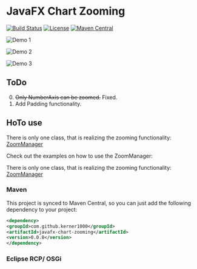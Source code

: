 # JavaFX Chart Zooming

[![Build Status](https://travis-ci.org/kerner1000/javafx-chart-zooming.svg?branch=master)](https://travis-ci.org/kerner1000/javafx-chart-zooming)
[![License](https://img.shields.io/badge/License-Apache%202.0-blue.svg)](https://github.com/kerner1000/javafx-chart-zooming/blob/master/LICENSE.txt)
[![Maven Central](https://maven-badges.herokuapp.com/maven-central/com.github.kerner1000/javafx-chart-zooming/badge.svg)](https://maven-badges.herokuapp.com/maven-central/com.github.silicosciences/javafx-chart-zooming)

![Demo 1](https://j.gifs.com/xGN7rz.gif)

![Demo 2](https://j.gifs.com/zmNYl7.gif)

![Demo 3](https://j.gifs.com/qjXMEk.gif)

## ToDo
0. ~~Only NumberAxis can be zoomed.~~ Fixed.
0. Add Padding functionality.

## HoTo use
There is only one class, that is realizing the zooming functionality:
[ZoomManager](https://github.com/kerner1000/javafx-chart-zooming/blob/master/src/main/java/com/github/javafx/charts/zooming/ZoomManager.java)

Check out the examples on how to use the ZoomManager:

There is only one class, that is realizing the zooming functionality:
[ZoomManager](https://github.com/kerner1000/javafx-chart-zooming/blob/master/src/main/java/com/github/javafx/charts/zooming/)

### Maven
This project is synced to Maven Central, so you can just add the following dependency to your project:

```xml
<dependency>
<groupId>com.github.kerner1000</groupId>
<artifactId>javafx-chart-zooming</artifactId>
<version>0.0.8</version>
</dependency>
```
### Eclipse RCP/ OSGi
